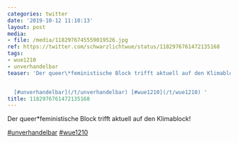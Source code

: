 ```yaml
---
categories: twitter
date: '2019-10-12 11:10:13'
layout: post
media:
- file: /media/1182976745559019526.jpg
ref: https://twitter.com/schwarzlichtwue/status/1182976761472135168
tags:
- wue1210
- unverhandelbar
teaser: 'Der queer\*feministische Block trifft aktuell auf den Klimablock!


  [#unverhandelbar](/t/unverhandelbar) [#wue1210](/t/wue1210) '
title: 1182976761472135168
---
```

Der queer\*feministische Block trifft aktuell auf den Klimablock!

[#unverhandelbar](/t/unverhandelbar) [#wue1210](/t/wue1210) 